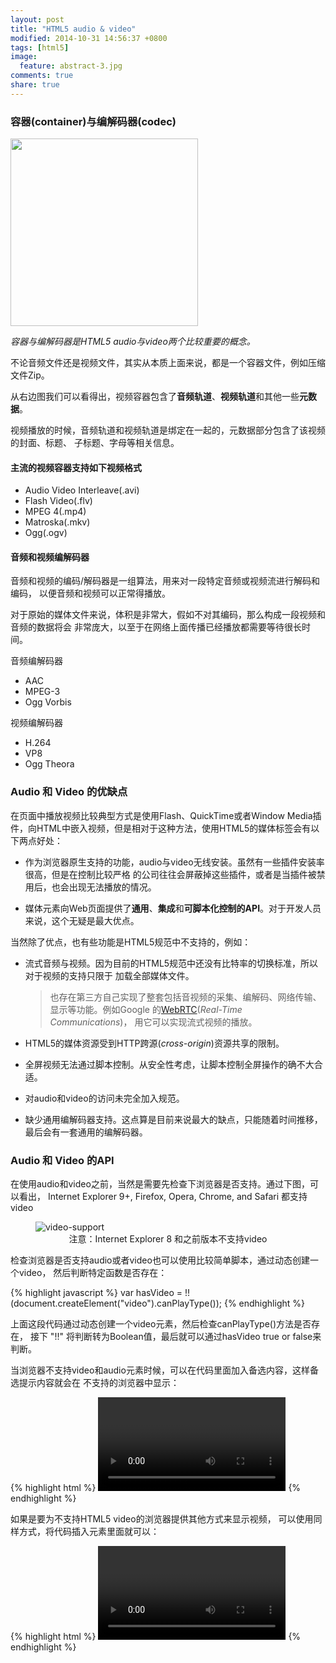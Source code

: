 ```yaml
---
layout: post
title: "HTML5 audio & video"
modified: 2014-10-31 14:56:37 +0800
tags: [html5]
image:
  feature: abstract-3.jpg
comments: true
share: true
---
```



### 容器(container)与编解码器(codec)

<img src="{{ site.url }}/images/videos/video-container.png"
width="300px" class="pull-right">

*容器与编解码器是HTML5 audio与video两个比较重要的概念。*

不论音频文件还是视频文件，其实从本质上面来说，都是一个容器文件，例如压缩文件Zip。

从右边图我们可以看得出，视频容器包含了**音频轨道**、**视频轨道**和其他一些**元数据**。

视频播放的时候，音频轨道和视频轨道是绑定在一起的，元数据部分包含了该视频的封面、标题、
子标题、字母等相关信息。

#### 主流的视频容器支持如下视频格式

* Audio Video Interleave(.avi)
* Flash Video(.flv)
* MPEG 4(.mp4)
* Matroska(.mkv)
* Ogg(.ogv)

#### 音频和视频编解码器

音频和视频的编码/解码器是一组算法，用来对一段特定音频或视频流进行解码和编码，
以便音频和视频可以正常得播放。

对于原始的媒体文件来说，体积是非常大，假如不对其编码，那么构成一段视频和音频的数据将会
非常庞大，以至于在网络上面传播已经播放都需要等待很长时间。

音频编解码器

* AAC
* MPEG-3
* Ogg Vorbis

视频编解码器

* H.264
* VP8
* Ogg Theora

### Audio 和 Video 的优缺点

在页面中播放视频比较典型方式是使用Flash、QuickTime或者Window
Media插件，向HTML中嵌入视频，但是相对于这种方法，使用HTML5的媒体标签会有以下两点好处：

* 作为浏览器原生支持的功能，audio与video无线安装。虽然有一些插件安装率很高，但是在控制比较严格
的公司往往会屏蔽掉这些插件，或者是当插件被禁用后，也会出现无法播放的情况。

* 媒体元素向Web页面提供了**通用**、**集成**和**可脚本化控制的API**。对于开发人员来说，这个无疑是最大优点。

当然除了优点，也有些功能是HTML5规范中不支持的，例如：

* 流式音频与视频。因为目前的HTML5规范中还没有比特率的切换标准，所以对于视频的支持只限于
加载全部媒体文件。

  > 也存在第三方自己实现了整套包括音视频的采集、编解码、网络传输、显示等功能。例如Google
  的[WebRTC](http://baike.baidu.com/view/5855785.htm?fr=aladdin)(*Real-Time Communications*)，
  用它可以实现流式视频的播放。

* HTML5的媒体资源受到HTTP跨源(*cross-origin*)资源共享的限制。

* 全屏视频无法通过脚本控制。从安全性考虑，让脚本控制全屏操作的确不大合适。

* 对audio和video的访问未完全加入规范。

* 缺少通用编解码器支持。这点算是目前来说最大的缺点，只能随着时间推移，最后会有一套通用的编解码器。

### Audio 和 Video 的API

在使用audio和video之前，当然是需要先检查下浏览器是否支持。通过下图，可以看出，
Internet Explorer 9+, Firefox, Opera, Chrome, and Safari 都支持video
<figure>
	<img src="{{ site.url }}/images/videos/video-support.png" alt="video-support"></a>
  <center>
	  <figcaption>
      注意：Internet Explorer 8 和之前版本不支持video
    </figcaption>
  </center>
</figure>

检查浏览器是否支持audio或者video也可以使用比较简单脚本，通过动态创建一个video，
然后判断特定函数是否存在：

{% highlight javascript %}
var hasVideo = !!(document.createElement("video").canPlayType());
{% endhighlight %}

上面这段代码通过动态创建一个video元素，然后检查canPlayType()方法是否存在，
接下 "!!" 将判断转为Boolean值，最后就可以通过hasVideo true or
false来判断。

当浏览器不支持video和audio元素时候，可以在代码里面加入备选内容，这样备选提示内容就会在
不支持的浏览器中显示：

{% highlight html %}
<video scr="video.ogg" controls>
您的浏览器不支持HTML5 video
</video>
{% endhighlight %}

如果是要为不支持HTML5 video的浏览器提供其他方式来显示视频，
可以使用同样方式，将代码插入元素里面就可以：

{% highlight html %}
<video scr="video.ogg" controls>
  <object data="video.swf">
    <param name="movie" value="video.swf">
  </object>
</video>
{% endhighlight %}

